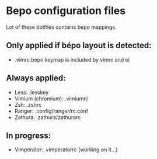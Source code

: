 # Bepo configuration files

Lot of these dotfiles contains bepo mappings.


## Only applied if bépo layout is detected:

- .vimrc.bepo.keymap is included by vimrc and oi


## Always applied:

- Less: .lesskey
- Vimium (chromium): .vimiumrc
- Zsh: .zshrc
- Ranger: .config/ranger/rc.conf
- Zathura: .zathura/zathurarc


## In progress:

- Vimperator: .vimperatorrc (working on it…)



